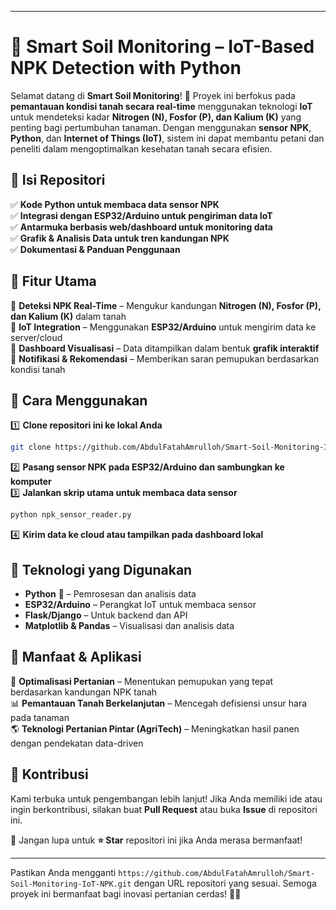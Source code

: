 
---

# 🌱 **Smart Soil Monitoring – IoT-Based NPK Detection with Python**  

Selamat datang di **Smart Soil Monitoring**! 🎉 Proyek ini berfokus pada **pemantauan kondisi tanah secara real-time** menggunakan teknologi **IoT** untuk mendeteksi kadar **Nitrogen (N), Fosfor (P), dan Kalium (K)** yang penting bagi pertumbuhan tanaman. Dengan menggunakan **sensor NPK**, **Python**, dan **Internet of Things (IoT)**, sistem ini dapat membantu petani dan peneliti dalam mengoptimalkan kesehatan tanah secara efisien.  

## 📂 **Isi Repositori**  
✅ **Kode Python untuk membaca data sensor NPK**  
✅ **Integrasi dengan ESP32/Arduino untuk pengiriman data IoT**  
✅ **Antarmuka berbasis web/dashboard untuk monitoring data**  
✅ **Grafik & Analisis Data untuk tren kandungan NPK**  
✅ **Dokumentasi & Panduan Penggunaan**  

## 🚀 **Fitur Utama**  
🔹 **Deteksi NPK Real-Time** – Mengukur kandungan **Nitrogen (N), Fosfor (P), dan Kalium (K)** dalam tanah  
🔹 **IoT Integration** – Menggunakan **ESP32/Arduino** untuk mengirim data ke server/cloud  
🔹 **Dashboard Visualisasi** – Data ditampilkan dalam bentuk **grafik interaktif**  
🔹 **Notifikasi & Rekomendasi** – Memberikan saran pemupukan berdasarkan kondisi tanah  

## 🔧 **Cara Menggunakan**  
1️⃣ **Clone repositori ini ke lokal Anda**  
   ```bash
   git clone https://github.com/AbdulFatahAmrulloh/Smart-Soil-Monitoring-IoT-NPK.git
   ```  
2️⃣ **Pasang sensor NPK pada ESP32/Arduino dan sambungkan ke komputer**  
3️⃣ **Jalankan skrip utama untuk membaca data sensor**  
   ```bash
   python npk_sensor_reader.py
   ```  
4️⃣ **Kirim data ke cloud atau tampilkan pada dashboard lokal**  

## 📡 **Teknologi yang Digunakan**  
- **Python** 🐍 – Pemrosesan dan analisis data  
- **ESP32/Arduino** – Perangkat IoT untuk membaca sensor  
- **Flask/Django** – Untuk backend dan API  
- **Matplotlib & Pandas** – Visualisasi dan analisis data  

## 🎯 **Manfaat & Aplikasi**  
🌿 **Optimalisasi Pertanian** – Menentukan pemupukan yang tepat berdasarkan kandungan NPK tanah  
📊 **Pemantauan Tanah Berkelanjutan** – Mencegah defisiensi unsur hara pada tanaman  
🌎 **Teknologi Pertanian Pintar (AgriTech)** – Meningkatkan hasil panen dengan pendekatan data-driven  

## 🤝 **Kontribusi**  
Kami terbuka untuk pengembangan lebih lanjut! Jika Anda memiliki ide atau ingin berkontribusi, silakan buat **Pull Request** atau buka **Issue** di repositori ini.  

📢 Jangan lupa untuk **⭐ Star** repositori ini jika Anda merasa bermanfaat!  

---

Pastikan Anda mengganti `https://github.com/AbdulFatahAmrulloh/Smart-Soil-Monitoring-IoT-NPK.git` dengan URL repositori yang sesuai. Semoga proyek ini bermanfaat bagi inovasi pertanian cerdas! 🚀🌾
